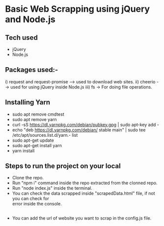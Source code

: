 # Basic Web Scrapping using jQuery and Node.js

## Tech used
- jQuery
- Node.js

## Packages used:-
i)  request and request-promise  --> used to download web sites.
ii)  cheerio --> used for using jQuery inside Node.js
iii) fs -> For doing file operations.

## Installing Yarn
- sudo apt remove cmdtest
- sudo apt remove yarn
- curl -sS https://dl.yarnpkg.com/debian/pubkey.gpg | sudo apt-key add -
- echo "deb https://dl.yarnpkg.com/debian/ stable main" | sudo tee /etc/apt/sources.list.d/yarn.- list
- sudo apt-get update
- sudo apt-get install yarn
- yarn install

## Steps to run the project on your local
- Clone the repo.
- Run "npm i" command inside the repo extracted from the clonned repo.
- Run "node index.js" inside the terminal.
- You can check the data scrapped inside "scrapedData.html" file, if not you can check for  
  error inside the console.

##
- You can add the url of website you want to scrap in the config.js file.
